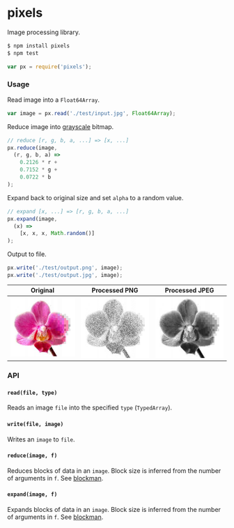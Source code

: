 # pixels

Image processing library.

```bash
$ npm install pixels
$ npm test
```

```javascript
var px = require('pixels');
```

### Usage

Read image into a `Float64Array`.

```javascript
var image = px.read('./test/input.jpg', Float64Array);
```

Reduce image into [grayscale](https://en.wikipedia.org/wiki/Grayscale) bitmap.

```javascript
// reduce [r, g, b, a, ...] => [x, ...]
px.reduce(image,
  (r, g, b, a) =>
    0.2126 * r +
    0.7152 * g +
    0.0722 * b
);
```

Expand back to original size and set `alpha` to a random value.

```javascript
// expand [x, ...] => [r, g, b, a, ...]
px.expand(image,
  (x) =>
    [x, x, x, Math.random()]
);
```

Output to file.

```javascript
px.write('./test/output.png', image);
px.write('./test/output.jpg', image);
```

| Original | Processed PNG | Processed JPEG |
| --- | --- | --- |
| ![original](test/input.jpg) | ![png](test/output.png) | ![jpeg](test/output.jpg) |

### API

#### `read(file, type)`

Reads an image `file` into the specified `type` (`TypedArray`).

#### `write(file, image)`

Writes an `image` to `file`.

#### `reduce(image, f)`

Reduces blocks of data in an `image`. Block size is inferred from the number of arguments in `f`. See [blockman](https://github.com/mateogianolio/blockman).

#### `expand(image, f)`

Expands blocks of data in an `image`. Block size is inferred from the number of arguments in `f`. See [blockman](https://github.com/mateogianolio/blockman).
